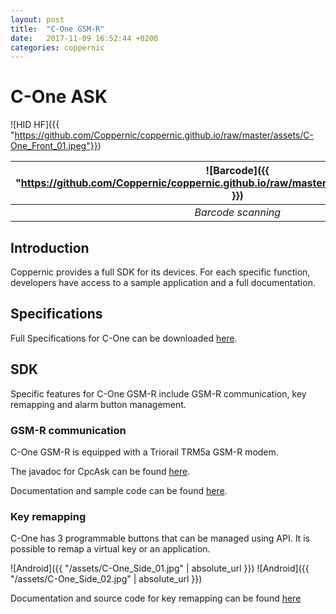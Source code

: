 ```yaml
---
layout: post
title:  "C-One GSM-R"
date:   2017-11-09 16:52:44 +0200
categories: coppernic
---
```


C-One ASK
=========
![HID HF]({{ "https://github.com/Coppernic/coppernic.github.io/raw/master/assets/C-One_Front_01.jpeg"}})


|![Barcode]({{ "https://github.com/Coppernic/coppernic.github.io/raw/master/assets/barcode_blue.png" }})| ![RFID]({{ "https://github.com/Coppernic/coppernic.github.io/raw/master/assets/rfid_blue.png"}}) | ![Android]({{ "https://github.com/Coppernic/coppernic.github.io/raw/master/assets/android_blue.png"}}) |
|:---:|:---:|:---:|
|*Barcode scanning*|*RFID HF*|*Key remapping*| 

Introduction
------------

Coppernic provides a full SDK for its devices. For each specific function, developers have access to a sample application and a full documentation.

Specifications
--------------

Full Specifications for C-One can be downloaded [here](https://www.coppernic.fr/wp-content/uploads/Documentation/C-one/specification-c-one-fr.pdf).

SDK
---

Specific features for C-One GSM-R include GSM-R communication, key remapping and alarm button management.

 
### GSM-R communication

C-One GSM-R is equipped with a Triorail TRM5a GSM-R modem.

The javadoc for CpcAsk can be found [here](https://github.com/Coppernic/coppernic.github.io/raw/master/assets/CpcAsk-3.0.0-javadoc.jar).

Documentation and sample code can be found [here](https://github.com/Coppernic/GsmRSample).


### Key remapping

C-One has 3 programmable buttons that can be managed using API. It is possible to remap a virtual key or an application.

![Android]({{ "/assets/C-One_Side_01.jpg" | absolute_url }}) ![Android]({{ "/assets/C-One_Side_02.jpg" | absolute_url }})

Documentation and source code for key remapping can be found [here](https://github.com/Coppernic/KeyRemappingSample)

